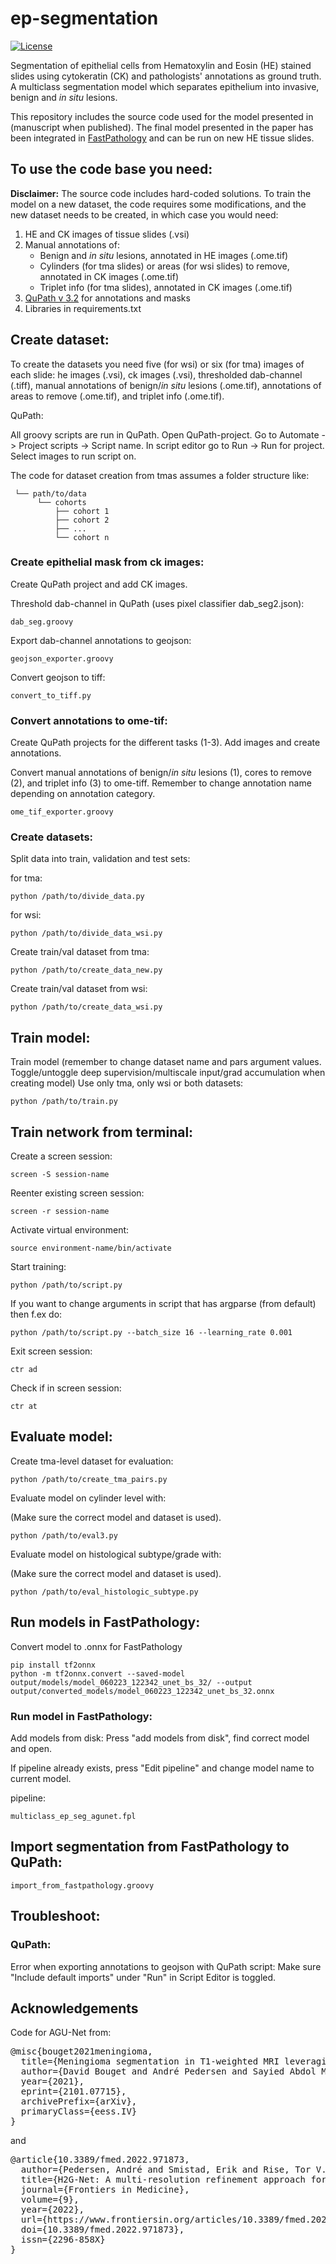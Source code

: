 # ep-segmentation

[![License](https://img.shields.io/badge/License-MIT-green.svg)](https://opensource.org/licenses/MIT)

Segmentation of epithelial cells from Hematoxylin and Eosin (HE) stained slides using cytokeratin (CK) and pathologists' annotations
as ground truth. A multiclass segmentation model which separates epithelium into invasive, benign and *in situ* lesions.

This repository includes the source code used for the model presented in (manuscript when published). 
The final model presented in the paper has been integrated in [FastPathology](https://github.com/AICAN-Research/FAST-Pathology) and can
be run on new HE tissue slides.

## To use the code base you need:
**Disclaimer:** The source code includes hard-coded solutions. To train the model on a new dataset, the code requires some
modifications, and the new dataset needs to be created, in which case you would need:

1. HE and CK images of tissue slides (.vsi)
2. Manual annotations of: 
   - Benign and *in situ* lesions, annotated in HE images (.ome.tif)
   - Cylinders (for tma slides) or areas (for wsi slides) to remove, annotated in CK images (.ome.tif)
   - Triplet info (for tma slides), annotated in CK images (.ome.tif)
3. [QuPath v 3.2](https://github.com/qupath/qupath) for annotations and masks
4. Libraries in requirements.txt

## Create dataset:
To create the datasets you need five (for wsi) or six (for tma) images of each slide: he images (.vsi), ck images (.vsi), thresholded dab-channel (.tiff),
manual annotations of benign/*in situ* lesions (.ome.tif), annotations of areas to remove (.ome.tif), 
and triplet info (.ome.tif).

QuPath: 

All groovy scripts are run in QuPath. Open QuPath-project. Go to Automate -> Project scripts -> Script name. In script
editor go to Run -> Run for project. Select images to run script on.

The code for dataset creation from tmas assumes a folder structure like: 

     └── path/to/data
          └── cohorts 
              ├── cohort 1
              ├── cohort 2
              ├── ...
              └── cohort n

### Create epithelial mask from ck images:
Create QuPath project and add CK images.

Threshold dab-channel in QuPath (uses pixel classifier dab_seg2.json):

```
dab_seg.groovy
```
Export dab-channel annotations to geojson:
```
geojson_exporter.groovy
```
Convert geojson to tiff:
```
convert_to_tiff.py
```
### Convert annotations to ome-tif:
Create QuPath projects for the different tasks (1-3). Add images and create annotations. 

Convert manual annotations of benign/*in situ* lesions (1), cores to remove (2), and triplet info (3) to ome-tiff.
Remember to change annotation name depending on annotation category.
```
ome_tif_exporter.groovy
```
### Create datasets:

Split data into train, validation and test sets:

for tma:
```
python /path/to/divide_data.py 
```
for wsi:
```
python /path/to/divide_data_wsi.py 
```

Create train/val dataset from tma:
```
python /path/to/create_data_new.py 
```
Create train/val dataset from wsi: 
```
python /path/to/create_data_wsi.py 
```
## Train model:
Train model (remember to change dataset name and pars argument values. Toggle/untoggle deep supervision/multiscale input/grad 
accumulation when creating model) Use only tma, only wsi or both datasets:
```
python /path/to/train.py 
```

## Train network from terminal: 

Create a screen session: 
```
screen -S session-name
```
Reenter existing screen session: 
```
screen -r session-name
```
Activate virtual environment: 
```
source environment-name/bin/activate
```
Start training: 
```
python /path/to/script.py
```
If you want to change arguments in script that has argparse (from default) then f.ex do:
```
python /path/to/script.py --batch_size 16 --learning_rate 0.001
```
Exit screen session: 
```
ctr ad
```
Check if in screen session: 
```
ctr at
```
## Evaluate model:
Create tma-level dataset for evaluation: 
```
python /path/to/create_tma_pairs.py
```
Evaluate model on cylinder level with: 

(Make sure the correct model and dataset is used).
```
python /path/to/eval3.py
```
Evaluate model on histological subtype/grade with:

(Make sure the correct model and dataset is used).
```
python /path/to/eval_histologic_subtype.py
```

## Run models in FastPathology: 
Convert model to .onnx for FastPathology
```
pip install tf2onnx
python -m tf2onnx.convert --saved-model output/models/model_060223_122342_unet_bs_32/ --output output/converted_models/model_060223_122342_unet_bs_32.onnx
```
### Run model in FastPathology:
Add models from disk: Press "add models from disk", find correct model and open.

If pipeline already exists, press "Edit pipeline" and change model name to current model.

pipeline:
```
multiclass_ep_seg_agunet.fpl
```

## Import segmentation from FastPathology to QuPath:
```
import_from_fastpathology.groovy
```

## Troubleshoot: 
### QuPath: 
Error when exporting annotations to geojson with QuPath script: 
Make sure "Include default imports" under "Run" in Script Editor is toggled.

## Acknowledgements
Code for AGU-Net from:
<pre>
@misc{bouget2021meningioma,
  title={Meningioma segmentation in T1-weighted MRI leveraging global context and attention mechanisms},
  author={David Bouget and André Pedersen and Sayied Abdol Mohieb Hosainey and Ole Solheim and Ingerid Reinertsen},
  year={2021},
  eprint={2101.07715},
  archivePrefix={arXiv},
  primaryClass={eess.IV}
}
</pre>
and 
<pre>
@article{10.3389/fmed.2022.971873,
  author={Pedersen, André and Smistad, Erik and Rise, Tor V. and Dale, Vibeke G. and Pettersen, Henrik S. and Nordmo, Tor-Arne S. and Bouget, David and Reinertsen, Ingerid and Valla, Marit},
  title={H2G-Net: A multi-resolution refinement approach for segmentation of breast cancer region in gigapixel histopathological images},
  journal={Frontiers in Medicine},
  volume={9},
  year={2022},
  url={https://www.frontiersin.org/articles/10.3389/fmed.2022.971873},
  doi={10.3389/fmed.2022.971873},
  issn={2296-858X}
}
</pre>